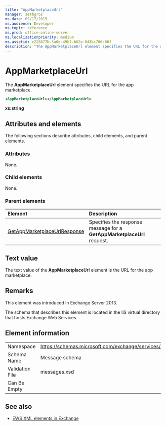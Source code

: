 ```yaml
---
title: "AppMarketplaceUrl"
manager: sethgros
ms.date: 09/17/2015
ms.audience: Developer
ms.topic: reference
ms.prod: office-online-server
ms.localizationpriority: medium
ms.assetid: c228877b-5a0e-49b7-b82e-043bc786c80f
description: "The AppMarketplaceUrl element specifies the URL for the app marketplace."
---
```


# AppMarketplaceUrl

The **AppMarketplaceUrl** element specifies the URL for the app marketplace. 
  
```XML
<AppMarketplaceUrl></AppMarketplaceUrl>
```

 **xs:string**
## Attributes and elements

The following sections describe attributes, child elements, and parent elements.
  
### Attributes

None.
  
### Child elements

None.
  
### Parent elements

|**Element**|**Description**|
|:-----|:-----|
|[GetAppMarketplaceUrlResponse](getappmarketplaceurlresponse.md) <br/> |Specifies the response message for a **GetAppMarketplaceUrl** request.  <br/> |
   
## Text value

The text value of the **AppMarketplaceUrl** element is the URL for the app marketplace. 
  
## Remarks

This element was introduced in Exchange Server 2013.
  
The schema that describes this element is located in the IIS virtual directory that hosts Exchange Web Services.
  
## Element information

|||
|:-----|:-----|
|Namespace  <br/> |https://schemas.microsoft.com/exchange/services/2006/messages  <br/> |
|Schema Name  <br/> |Message schema  <br/> |
|Validation File  <br/> |messages.xsd  <br/> |
|Can Be Empty  <br/> ||
   
## See also

- [EWS XML elements in Exchange](ews-xml-elements-in-exchange.md)


